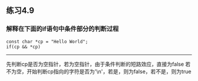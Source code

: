 ## 练习4.9
### 解释在下面的if语句中条件部分的判断过程
    const char *cp = "Hello World";
    if(cp && *cp)
***
先判断cp是否为空指针，若为空指针，由于条件判断的短路效应，直接为false
若不为空，开始判断cp指向的字符是否为'\n'，若是，则为false，若不是，则为true
